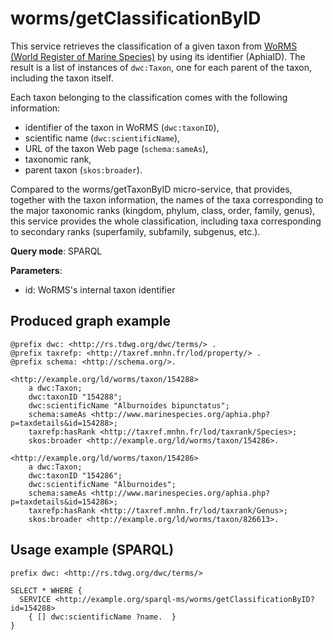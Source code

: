
# worms/getClassificationByID


This service retrieves the classification of a given taxon from [WoRMS (World Register of Marine Species)](http://www.marinespecies.org/) by using its identifier (AphiaID).
The result is a list of instances of `dwc:Taxon`, one for each parent of the taxon, including the taxon itself.  

Each taxon belonging to the classification comes with the following information:
- identifier of the taxon in WoRMS (`dwc:taxonID`),
- scientific name (`dwc:scientificName`),
- URL of the taxon Web page (`schema:sameAs`),
- taxonomic rank,
- parent taxon (`skos:broader`).

Compared to the worms/getTaxonByID micro-service, that provides, together with the taxon information, the names of the taxa 
corresponding to the major taxonomic ranks (kingdom, phylum, class, order, family, genus), this service provides the whole 
classification, including taxa corresponding to secondary ranks (superfamily, subfamily, subgenus, etc.).

**Query mode**: SPARQL

**Parameters**: 
- id: WoRMS's internal taxon identifier




## Produced graph example

```turtle
@prefix dwc: <http://rs.tdwg.org/dwc/terms/> .
@prefix taxrefp: <http://taxref.mnhn.fr/lod/property/> .
@prefix schema: <http://schema.org/>.

<http://example.org/ld/worms/taxon/154288> 
    a dwc:Taxon;
    dwc:taxonID "154288";
    dwc:scientificName "Alburnoides bipunctatus";
    schema:sameAs <http://www.marinespecies.org/aphia.php?p=taxdetails&id=154288>;
    taxrefp:hasRank <http://taxref.mnhn.fr/lod/taxrank/Species>;
    skos:broader <http://example.org/ld/worms/taxon/154286>.
    
<http://example.org/ld/worms/taxon/154286>
    a dwc:Taxon;
    dwc:taxonID "154286";
    dwc:scientificName "Alburnoides";
    schema:sameAs <http://www.marinespecies.org/aphia.php?p=taxdetails&id=154286>;
    taxrefp:hasRank <http://taxref.mnhn.fr/lod/taxrank/Genus>;
    skos:broader <http://example.org/ld/worms/taxon/826613>.
```

## Usage example (SPARQL)

```sparql
prefix dwc: <http://rs.tdwg.org/dwc/terms/>

SELECT * WHERE {
  SERVICE <http://example.org/sparql-ms/worms/getClassificationByID?id=154288>
    { [] dwc:scientificName ?name.  }
}
```

